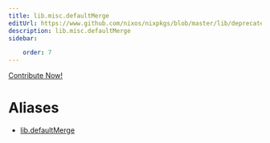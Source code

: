 ```yaml
---
title: lib.misc.defaultMerge
editUrl: https://www.github.com/nixos/nixpkgs/blob/master/lib/deprecated.nix#L22C18
description: lib.misc.defaultMerge
sidebar:

    order: 7
---
```


<a href="https://www.github.com/nixos/nixpkgs/blob/master/lib/deprecated.nix#L22C18">Contribute Now!</a>


# Aliases

- [lib.defaultMerge](./reference/lib/lib-defaultMerge)


